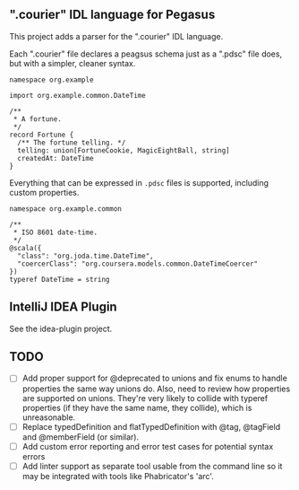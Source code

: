 ".courier" IDL language for Pegasus
-----------------------------------

This project adds a parser for the ".courier" IDL language.

Each ".courier" file declares a peagsus schema just as a ".pdsc" file does, but with a simpler, cleaner
syntax.

```
namespace org.example

import org.example.common.DateTime

/**
 * A fortune.
 */
record Fortune {
  /** The fortune telling. */
  telling: union[FortuneCookie, MagicEightBall, string]
  createdAt: DateTime
}
```

Everything that can be expressed in `.pdsc` files is supported, including custom properties.

```
namespace org.example.common

/**
 * ISO 8601 date-time.
 */
@scala({
  "class": "org.joda.time.DateTime",
  "coercerClass": "org.coursera.models.common.DateTimeCoercer"
})
typeref DateTime = string
```

IntelliJ IDEA Plugin
--------------------

See the idea-plugin project.

TODO
----
* [ ] Add proper support for @deprecated to unions and fix enums to handle properties the same way unions do.
      Also, need to review how properties are supported on unions.  They're very likely to collide with
      typeref properties (if they have the same name, they collide), which is unreasonable.
* [ ] Replace typedDefinition and flatTypedDefinition with @tag, @tagField and @memberField (or similar).
* [ ] Add custom error reporting and error test cases for potential syntax errors
* [ ] Add linter support as separate tool usable from the command line so it may be integrated with
      tools like Phabricator's 'arc'.
